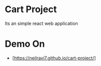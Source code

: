 # Cart Project

Its an simple react web application

# Demo On

- [https://neilravi7.github.io/cart-project/]
